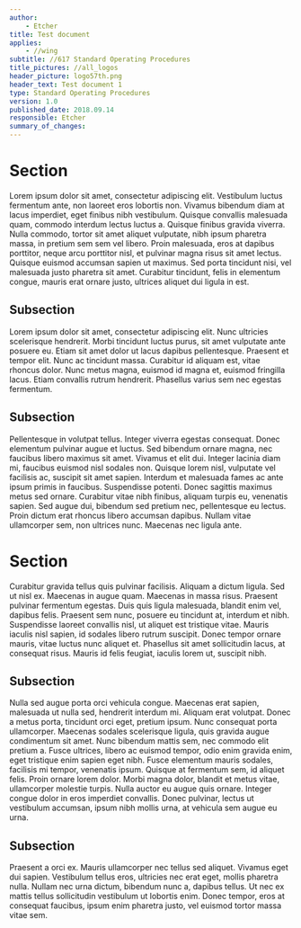 ```yaml
---
author: 
    - Etcher
title: Test document
applies:
    - //wing
subtitle: //617 Standard Operating Procedures
title_pictures: //all_logos
header_picture: logo57th.png
header_text: Test document 1
type: Standard Operating Procedures
version: 1.0
published_date: 2018.09.14
responsible: Etcher
summary_of_changes:
---
```


# Section

Lorem ipsum dolor sit amet, consectetur adipiscing elit. Vestibulum luctus fermentum ante, non laoreet eros lobortis non. Vivamus bibendum diam at lacus imperdiet, eget finibus nibh vestibulum. Quisque convallis malesuada quam, commodo interdum lectus luctus a. Quisque finibus gravida viverra. Nulla commodo, tortor sit amet aliquet vulputate, nibh ipsum pharetra massa, in pretium sem sem vel libero. Proin malesuada, eros at dapibus porttitor, neque arcu porttitor nisl, et pulvinar magna risus sit amet lectus. Quisque euismod accumsan sapien ut maximus. Sed porta tincidunt nisi, vel malesuada justo pharetra sit amet. Curabitur tincidunt, felis in elementum congue, mauris erat ornare justo, ultrices aliquet dui ligula in est.

## Subsection

Lorem ipsum dolor sit amet, consectetur adipiscing elit. Nunc ultricies scelerisque hendrerit. Morbi tincidunt luctus purus, sit amet vulputate ante posuere eu. Etiam sit amet dolor ut lacus dapibus pellentesque. Praesent et tempor elit. Nunc ac tincidunt massa. Curabitur id aliquam est, vitae rhoncus dolor. Nunc metus magna, euismod id magna et, euismod fringilla lacus. Etiam convallis rutrum hendrerit. Phasellus varius sem nec egestas fermentum.

## Subsection

Pellentesque in volutpat tellus. Integer viverra egestas consequat. Donec elementum pulvinar augue et luctus. Sed bibendum ornare magna, nec faucibus libero maximus sit amet. Vivamus et elit dui. Integer lacinia diam mi, faucibus euismod nisl sodales non. Quisque lorem nisl, vulputate vel facilisis ac, suscipit sit amet sapien. Interdum et malesuada fames ac ante ipsum primis in faucibus. Suspendisse potenti. Donec sagittis maximus metus sed ornare. Curabitur vitae nibh finibus, aliquam turpis eu, venenatis sapien. Sed augue dui, bibendum sed pretium nec, pellentesque eu lectus. Proin dictum erat rhoncus libero accumsan dapibus. Nullam vitae ullamcorper sem, non ultrices nunc. Maecenas nec ligula ante.

# Section

Curabitur gravida tellus quis pulvinar facilisis. Aliquam a dictum ligula. Sed ut nisl ex. Maecenas in augue quam. Maecenas in massa risus. Praesent pulvinar fermentum egestas. Duis quis ligula malesuada, blandit enim vel, dapibus felis. Praesent sem nunc, posuere eu tincidunt at, interdum et nibh. Suspendisse laoreet convallis nisl, ut aliquet est tristique vitae. Mauris iaculis nisl sapien, id sodales libero rutrum suscipit. Donec tempor ornare mauris, vitae luctus nunc aliquet et. Phasellus sit amet sollicitudin lacus, at consequat risus. Mauris id felis feugiat, iaculis lorem ut, suscipit nibh.

## Subsection

Nulla sed augue porta orci vehicula congue. Maecenas erat sapien, malesuada ut nulla sed, hendrerit interdum mi. Aliquam erat volutpat. Donec a metus porta, tincidunt orci eget, pretium ipsum. Nunc consequat porta ullamcorper. Maecenas sodales scelerisque ligula, quis gravida augue condimentum sit amet. Nunc bibendum mattis sem, nec commodo elit pretium a. Fusce ultrices, libero ac euismod tempor, odio enim gravida enim, eget tristique enim sapien eget nibh. Fusce elementum mauris sodales, facilisis mi tempor, venenatis ipsum. Quisque at fermentum sem, id aliquet felis. Proin ornare lorem dolor. Morbi magna dolor, blandit et metus vitae, ullamcorper molestie turpis. Nulla auctor eu augue quis ornare. Integer congue dolor in eros imperdiet convallis. Donec pulvinar, lectus ut vestibulum accumsan, ipsum nibh mollis urna, at vehicula sem augue eu urna.

## Subsection

Praesent a orci ex. Mauris ullamcorper nec tellus sed aliquet. Vivamus eget dui sapien. Vestibulum tellus eros, ultricies nec erat eget, mollis pharetra nulla. Nullam nec urna dictum, bibendum nunc a, dapibus tellus. Ut nec ex mattis tellus sollicitudin vestibulum ut lobortis enim. Donec tempor, eros at consequat faucibus, ipsum enim pharetra justo, vel euismod tortor massa vitae sem.